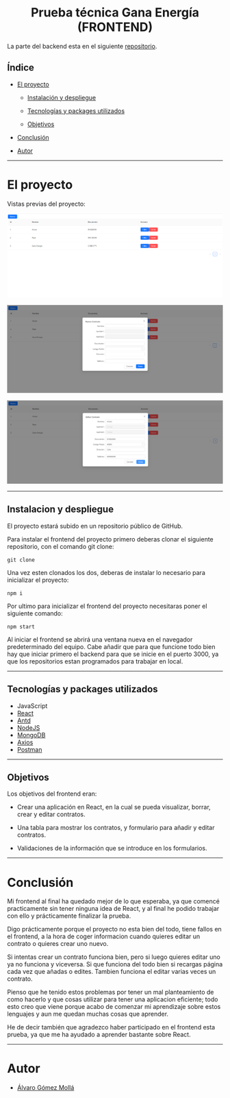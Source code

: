 # <center>Prueba técnica Gana Energía (FRONTEND)</center>

La parte del backend esta en el siguiente [repositorio]().

## Índice

- [El proyecto](#el-proyecto)

    - [Instalación y despliegue](#instalacion-y-despliegue)

    - [Tecnologías y packages utilizados](#tecnologías-y-packages-utilizados)

    - [Objetivos](#objetivos)

- [Conclusión](#conclusión)

- [Autor](#autor)

---

# El proyecto

Vistas previas del proyecto:

![foto](./src/assets/escritorio.png)

![foto](./src/assets/nuevoContrato.png)

![foto](./src/assets/editarContrato.png)

---

## Instalacion y despliegue

El proyecto estará subido en un repositorio público de GitHub.

Para instalar el frontend del proyecto primero deberas clonar el siguiente repositorio, con el comando git clone:

``` 
git clone
```

Una vez esten clonados los dos, deberas de instalar lo necesario para inicializar el proyecto:

```
npm i
```

Por ultimo para inicializar el frontend del proyecto necesitaras poner el siguiente comando: 

```
npm start
```

Al iniciar el frontend se abrirá una ventana nueva en el navegador predeterminado del equipo.
Cabe añadir que para que funcione todo bien hay que iniciar primero el backend para que se inicie en el puerto 3000, ya que los repositorios estan programados para trabajar en local.

---

## Tecnologías y packages utilizados

- JavaScript
- [React](https://es.reactjs.org/)
- [Antd](https://ant.design/)
- [NodeJS](https://nodejs.org/)
- [MongoDB](https://www.mongodb.com/)
- [Axios](https://axios-http.com/)
- [Postman](https://www.postman.com/)

---

## Objetivos

Los objetivos del frontend eran:

- Crear una aplicación en React, en la cual se pueda visualizar, borrar, crear y editar contratos.

- Una tabla para mostrar los contratos, y formulario para añadir y editar contratos.

- Validaciones de la información que se introduce en los formularios.

---

# Conclusión

Mi frontend al final ha quedado mejor de lo que esperaba, ya que comencé practicamente sin tener ninguna idea de React, y al final he podido trabajar con ello y prácticamente finalizar la prueba. 

Digo prácticamente porque el proyecto no esta bien del todo, tiene fallos en el frontend, a la hora de coger informacion cuando quieres editar un contrato o quieres crear uno nuevo.

Si intentas crear un contrato funciona bien, pero si luego quieres editar uno ya no funciona y viceversa. Si que funciona del todo bien si recargas página cada vez que añadas o edites. Tambien funciona el editar varias veces un contrato.

Pienso que he tenido estos problemas por tener un mal planteamiento de como hacerlo y que cosas utilizar para tener una aplicacion eficiente; todo esto creo que viene porque acabo de comenzar mi aprendizaje sobre estos lenguajes y aun me quedan muchas cosas que aprender.

He de decir también que agradezco haber participado en el frontend esta prueba, ya que me ha ayudado a aprender bastante sobre React.

---

# Autor

- [Álvaro Gómez Mollá](https://github.com/alvaroo243)
